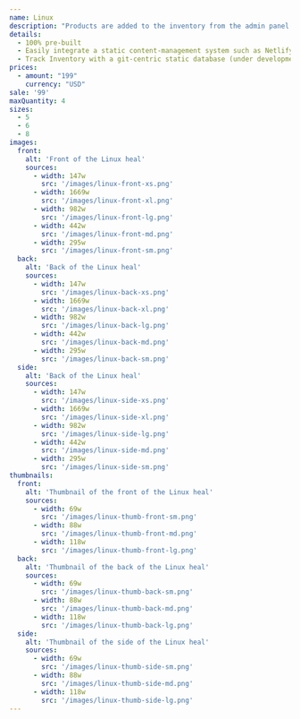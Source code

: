 ```yaml
---
name: Linux
description: "Products are added to the inventory from the admin panel. You can access this from the gocommerce.com/admin page. Check it out to learn more.\_"
details:
  - 100% pre-built
  - Easily integrate a static content-management system such as Netlify-CMS
  - Track Inventory with a git-centric static database (under development)
prices:
  - amount: "199"
    currency: "USD"
sale: '99'
maxQuantity: 4
sizes:
  - 5
  - 6
  - 8
images:
  front:
    alt: 'Front of the Linux heal'
    sources:
      - width: 147w
        src: '/images/linux-front-xs.png'
      - width: 1669w
        src: '/images/linux-front-xl.png'
      - width: 982w
        src: '/images/linux-front-lg.png'
      - width: 442w
        src: '/images/linux-front-md.png'
      - width: 295w
        src: '/images/linux-front-sm.png'
  back:
    alt: 'Back of the Linux heal'
    sources:
      - width: 147w
        src: '/images/linux-back-xs.png'
      - width: 1669w
        src: '/images/linux-back-xl.png'
      - width: 982w
        src: '/images/linux-back-lg.png'
      - width: 442w
        src: '/images/linux-back-md.png'
      - width: 295w
        src: '/images/linux-back-sm.png'
  side:
    alt: 'Back of the Linux heal'
    sources:
      - width: 147w
        src: '/images/linux-side-xs.png'
      - width: 1669w
        src: '/images/linux-side-xl.png'
      - width: 982w
        src: '/images/linux-side-lg.png'
      - width: 442w
        src: '/images/linux-side-md.png'
      - width: 295w
        src: '/images/linux-side-sm.png'
thumbnails:
  front:
    alt: 'Thumbnail of the front of the Linux heal'
    sources:
      - width: 69w
        src: '/images/linux-thumb-front-sm.png'
      - width: 88w
        src: '/images/linux-thumb-front-md.png'
      - width: 118w
        src: '/images/linux-thumb-front-lg.png'
  back:
    alt: 'Thumbnail of the back of the Linux heal'
    sources:
      - width: 69w
        src: '/images/linux-thumb-back-sm.png'
      - width: 88w
        src: '/images/linux-thumb-back-md.png'
      - width: 118w
        src: '/images/linux-thumb-back-lg.png'
  side:
    alt: 'Thumbnail of the side of the Linux heal'
    sources:
      - width: 69w
        src: '/images/linux-thumb-side-sm.png'
      - width: 88w
        src: '/images/linux-thumb-side-md.png'
      - width: 118w
        src: '/images/linux-thumb-side-lg.png'
---
```


